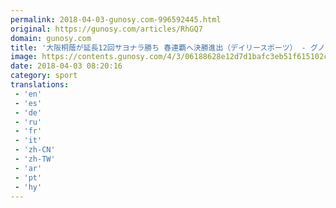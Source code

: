 ```yaml
---
permalink: 2018-04-03-gunosy.com-996592445.html
original: https://gunosy.com/articles/RhGQ7
domain: gunosy.com
title: '大阪桐蔭が延長12回サヨナラ勝ち 春連覇へ決勝進出（デイリースポーツ） - グノシー'
image: https://contents.gunosy.com/4/3/06188628e12d7d1bafc3eb51f615102c_content.jpg
date: 2018-04-03 08:20:16
category: sport
translations: 
 - 'en'
 - 'es'
 - 'de'
 - 'ru'
 - 'fr'
 - 'it'
 - 'zh-CN'
 - 'zh-TW'
 - 'ar'
 - 'pt'
 - 'hy'
---
```



